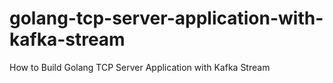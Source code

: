 # golang-tcp-server-application-with-kafka-stream
How to Build Golang TCP Server Application with Kafka Stream
